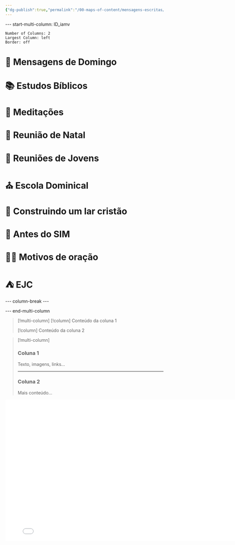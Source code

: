 ```yaml
---
{"dg-publish":true,"permalink":"/00-maps-of-content/mensagens-escritas/","tags":["gardenEntry"],"dgShowLocalGraph":"true","noteIcon":""}
---
```



--- start-multi-column: ID_iamv
```column-settings
Number of Columns: 2
Largest Column: left
Border: off
```

# 📜 Mensagens de Domingo
# 📚 Estudos Bíblicos
# 📄 Meditações
# 🎄 Reunião de Natal
# 👥 Reuniões de Jovens
# ⛪️ Escola Dominical
# 🏡 Construindo um lar cristão
# 💍 Antes do SIM
# 🙏🏻 Motivos de oração
# ⛺️ EJC

--- column-break ---



--- end-multi-column

> [!multi-column]
> [!column]
> Conteúdo da coluna 1
>
> [!column]
> Conteúdo da coluna 2


> [!multi-column]
> ### Coluna 1
> Texto, imagens, links…
>
> ---
>
> ### Coluna 2
> Mais conteúdo…

<iframe src="Attachments/Minha apresentação/index.html" width="800" height="450" frameborder="0" allowfullscreen></iframe>
